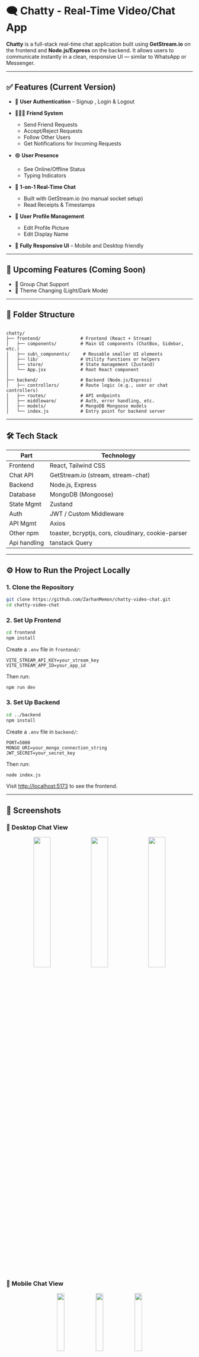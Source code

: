 
# 🗨️ Chatty - Real-Time Video/Chat App 

**Chatty** is a full-stack real-time chat application built using **GetStream.io** on the frontend and **Node.js/Express** on the backend. It allows users to communicate instantly in a clean, responsive UI — similar to WhatsApp or Messenger.

---

## ✅ Features (Current Version)

- 🔐 **User Authentication** – Signup , Login & Logout
  
- 🧑‍🤝‍🧑 **Friend System**
  - Send Friend Requests  
  - Accept/Reject Requests  
  - Follow Other Users  
  - Get Notifications for Incoming Requests
    
- 🟢 **User Presence**
  - See Online/Offline Status  
  - Typing Indicators
    
- 💬 **1-on-1 Real-Time Chat**
  - Built with GetStream.io (no manual socket setup)  
  - Read Receipts & Timestamps
    
- 👤 **User Profile Management**
  - Edit Profile Picture  
  - Edit Display Name
    
- 📱 **Fully Responsive UI** – Mobile and Desktop friendly  

---

## 🚀 Upcoming Features (Coming Soon)

- 👥 Group Chat Support  
- 🌙 Theme Changing (Light/Dark Mode)  

---

## 📁 Folder Structure

```

chatty/
├── frontend/               # Frontend (React + Stream)
│   ├── components/         # Main UI components (ChatBox, Sidebar, etc.)
│   ├── sub\_components/     # Reusable smaller UI elements
│   ├── lib/                # Utility functions or helpers
│   ├── store/              # State management (Zustand)
│   └── App.jsx             # Root React component
│
├── backend/                # Backend (Node.js/Express)
│   ├── controllers/        # Route logic (e.g., user or chat controllers)
│   ├── routes/             # API endpoints
│   ├── middleware/         # Auth, error handling, etc.
│   ├── models/             # MongoDB Mongoose models
│   └── index.js            # Entry point for backend server

````

---

## 🛠 Tech Stack

| Part         | Technology                              |
|--------------|-----------------------------------------|
| Frontend     | React, Tailwind CSS                     |
| Chat API     | GetStream.io (stream, stream-chat)      |
| Backend      | Node.js, Express                        |
| Database     | MongoDB (Mongoose)                      |
| State Mgmt   | Zustand                                 |
| Auth         | JWT / Custom Middleware                 |
| API Mgmt     | Axios                                   |
| Other npm    | toaster, bcryptjs, cors, cloudinary, cookie-parser  |
| Api handling | tanstack Query |
---

## ⚙️ How to Run the Project Locally

### 1. Clone the Repository

```bash
git clone https://github.com/ZarhanMemon/chatty-video-chat.git
cd chatty-video-chat
````

### 2. Set Up Frontend

```bash
cd frontend
npm install
```

Create a `.env` file in `frontend/`:

```env
VITE_STREAM_API_KEY=your_stream_key
VITE_STREAM_APP_ID=your_app_id
```

Then run:

```bash
npm run dev
```

### 3. Set Up Backend

```bash
cd ../backend
npm install
```

Create a `.env` file in `backend/`:

```env
PORT=5000
MONGO_URI=your_mongo_connection_string
JWT_SECRET=your_secret_key
```

Then run:

```bash
node index.js
```

Visit [http://localhost:5173](http://localhost:5173) to see the frontend.

---

## 📸 Screenshots

### 💬 Desktop Chat View

<p align="center"> <img src="https://github.com/user-attachments/assets/144855c9-636f-4b4f-9f8c-05e9e7c21d9c" width="30%" /> <img src="https://github.com/user-attachments/assets/12b7f15b-affd-4201-9515-413911bf8c3e" width="30%" /> <img src="https://github.com/user-attachments/assets/1bb9ce57-cc56-4207-8724-0a2d16053085" width="30%" /> </p>


### 📱 Mobile Chat View

<p align="center"> <img src="https://github.com/user-attachments/assets/f34becec-816f-4af2-9d94-cf78cb3243ce" width="20%" /> <img src="https://github.com/user-attachments/assets/2eb4d9a9-017c-40ee-bbd5-1fb0646bf3ce" width="20%" /> <img src="https://github.com/user-attachments/assets/72ca9409-22e9-49c2-94a2-030e88f056ab" width="20%" /> </p>


---

## 🎥 Demo Video

📽️ Watch the demo video: [Click to Play](./video_demo_chatty.mp4)
 
---

## 🙏 Credits

Thanks to:

* [GetStream.io](https://getstream.io/)
* [MongoDB](https://www.mongodb.com/)
* [Tailwind CSS](https://tailwindcss.com/)

---

## 📄 License

This project is licensed under the **MIT License**.

